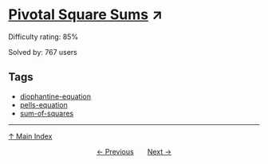 # [Pivotal Square Sums](https://projecteuler.net/problem=261) ↗️

Difficulty rating: 85%

Solved by: 767 users
## Tags

- [diophantine-equation](../tags/diophantine-equation.md)
- [pells-equation](../tags/pells-equation.md)
- [sum-of-squares](../tags/sum-of-squares.md)



---

[↑ Main Index](../README.md)


<div align=center><a href='260.md'>← Previous</a> &nbsp;&nbsp; &nbsp;&nbsp;  <a href='262.md'>Next →</a></div>
